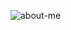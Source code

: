 ![about-me](https://media3.giphy.com/media/jhbmg7SyJhkyjJ9qMW/giphy.gif?cid=790b7611f192c2845169fe0cdf399101b369ad4712ce059e&rid=giphy.gif&ct=g)
